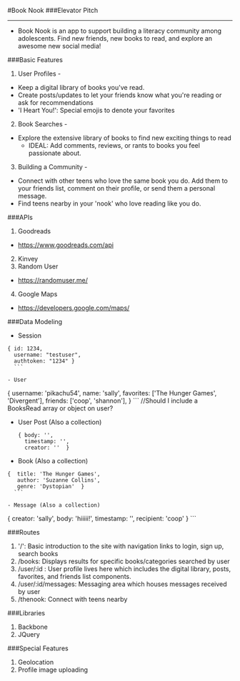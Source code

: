 #Book Nook
###Elevator Pitch
___
  - Book Nook is an app to support building a literacy community among adolescents. Find new friends, new books to read, and explore an awesome new social media!


###Basic Features
1. User Profiles -
  - Keep a digital library of books you've read.
  - Create posts/updates to let your friends know what you're reading or ask for recommendations
  - 'I Heart You!': Special emojis to denote your favorites

2. Book Searches -
  - Explore the extensive library of books to find new exciting things to read
    - IDEAL: Add comments, reviews, or rants to books you feel passionate about.

3. Building a Community -
  - Connect with other teens who love the same book you do. Add them to your friends list, comment on their profile, or send them a personal message.
  - Find teens nearby in your 'nook' who love reading like you do.


###APIs
1. Goodreads
  - https://www.goodreads.com/api
2. Kinvey
3. Random User
  - https://randomuser.me/
4. Google Maps
  - https://developers.google.com/maps/

###Data Modeling
  - Session
  ```
  { id: 1234,
    username: "testuser",
    authtoken: "1234" }
    ```

  - User
  ```
  { username: 'pikachu54',
     name: 'sally',
     favorites: ['The Hunger Games', 'Divergent'],
     friends: ['coop', 'shannon'],
    }
    ```
    //Should I include a BooksRead array or object on user?

  - User Post (Also a collection)
    ```
    { body: '',
      timestamp: '',
      creator: ''  }
      ```

  - Book (Also a collection)
  ```
  {  title: 'The Hunger Games',
     author: 'Suzanne Collins',
     genre: 'Dystopian'  }
    ```

  - Message (Also a collection)
  ```
  { creator: 'sally',
     body: 'hiiiii!',
     timestamp: '',
     recipient: 'coop' }
    ```

###Routes
1. '/': Basic introduction to the site with navigation links to login, sign up, search books
2. /books: Displays results for specific books/categories searched by user
3. /user/:id : User profile lives here which includes the digital library, posts, favorites, and friends list components.
4. /user/:id/messages: Messaging area which houses messages received by user
5. /thenook: Connect with teens nearby

###Libraries
1. Backbone
2. JQuery

###Special Features
1. Geolocation
2. Profile image uploading
